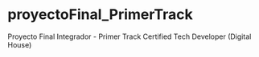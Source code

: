 # proyectoFinal_PrimerTrack
Proyecto Final Integrador - Primer Track Certified Tech Developer (Digital House)
